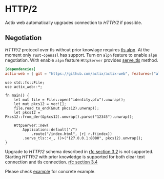 # HTTP/2

Actix web automatically upgrades connection to *HTTP/2* if possible.

## Negotiation

*HTTP/2* protocol over tls without prior knowlage requires
[tls alpn](https://tools.ietf.org/html/rfc7301). At the moment only
`rust-openssl` has support. Turn on `alpn` feature to enable `alpn` negotiation.
With enable `alpn` feature `HttpServer` provides
[serve_tls](../actix_web/struct.HttpServer.html#method.serve_tls) method.

```toml
[dependencies]
actix-web = { git = "https://github.com/actix/actix-web", features=["alpn"] }
```

```rust,ignore
use std::fs::File;
use actix_web::*;

fn main() {
    let mut file = File::open("identity.pfx").unwrap();
    let mut pkcs12 = vec![];
    file.read_to_end(&mut pkcs12).unwrap();
    let pkcs12 = Pkcs12::from_der(&pkcs12).unwrap().parse("12345").unwrap();

    HttpServer::new(
        Application::default("/")
            .route("/index.html", |r| r.f(index))
        .serve_tls::<_, ()>("127.0.0.1:8080", pkcs12).unwrap();
}
```

Upgrade to *HTTP/2* schema described in
[rfc section 3.2](https://http2.github.io/http2-spec/#rfc.section.3.2) is not supported.
Starting *HTTP/2* with prior knowledge is supported for both clear text connection
and tls connection. [rfc section 3.4](https://http2.github.io/http2-spec/#rfc.section.3.4)

Please check [example](https://github.com/actix/actix-web/tree/master/examples/tls) 
for concrete example.
